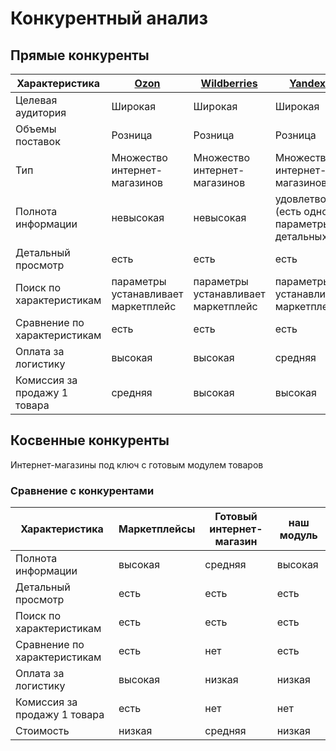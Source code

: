 # Конкурентный анализ

## Прямые конкуренты

| Характеристика               | [Ozon](https://ozon.ru)             | [Wildberries](https://www.wildberries.ru) | [Yandex.Market](https://market.yandex.ru)                     |
|------------------------------|-------------------------------------|-------------------------------------------|---------------------------------------------------------------|
| Целевая аудитория            | Широкая                             | Широкая                                   | Широкая                                                       |
| Объемы поставок              | Розница                             | Розница                                   | Розница                                                       |
| Тип                          | Множество интернет-магазинов        | Множество интернет-магазинов              | Множество интернет-магазинов                                  |
| Полнота информации           | невысокая                           | невысокая                                 | удовлетворительная (есть однотипные параметры, нет детальных) |
| Детальный просмотр           | есть                                | есть                                      | есть                                                          |
| Поиск по характеристикам     | параметры устанавливает маркетплейс | параметры устанавливает маркетплейс       | параметры устанавливает маркетплейс                           |
| Сравнение по характеристикам | есть                                | есть                                      | есть                                                          | 
| Оплата за логистику          | высокая                             | высокая                                   | средняя                                                       |
| Комиссия за продажу 1 товара | средняя                             | высокая                                   | высокая                                                       |

## Косвенные конкуренты

Интернет-магазины под ключ с готовым модулем товаров

### Сравнение с конкурентами

| Характеристика               | Маркетплейсы | Готовый интернет-магазин | наш модуль |
|------------------------------|--------------|--------------------------|------------|
| Полнота информации           | высокая      | средняя                  | высокая    |
| Детальный просмотр           | есть         | есть                     | есть       |
| Поиск по характеристикам     | есть         | есть                     | есть       |
| Сравнение по характеристикам | есть         | нет                      | есть       |
| Оплата за логистику          | высокая      | низкая                   | низкая     |
| Комиссия за продажу 1 товара | есть         | нет                      | нет        |
| Стоимость                    | низкая       | средняя                  | низкая     | 
